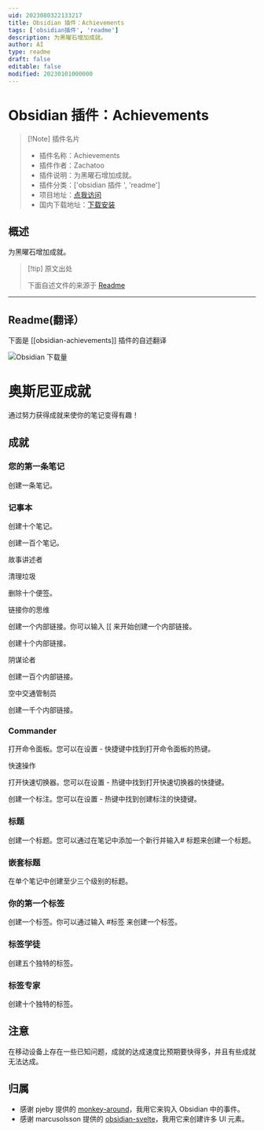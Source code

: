 ```yaml
---
uid: 2023080322133217
title: Obsidian 插件：Achievements
tags: ['obsidian插件', 'readme']
description: 为黑曜石增加成就。
author: AI
type: readme
draft: false
editable: false
modified: 20230101000000
---
```


# Obsidian 插件：Achievements

> [!Note] 插件名片
> - 插件名称：Achievements
> - 插件作者：Zachatoo
> - 插件说明：为黑曜石增加成就。
> - 插件分类：['obsidian 插件 ', 'readme']
> - 项目地址：[点我访问](https://github.com/Zachatoo/obsidian-achievements)
> - 国内下载地址：[下载安装](https://pkmer.cn/products/plugin/pluginMarket/?obsidian-achievements)

## 概述

为黑曜石增加成就。

> [!tip] 原文出处
>
>下面自述文件的来源于 [Readme](https://ghproxy.net/https://raw.githubusercontent.com/Zachatoo/obsidian-achievements/main/README.md)

---

## Readme(翻译）

下面是 [[obsidian-achievements]] 插件的自述翻译

![Obsidian 下载量](https://img.shields.io/badge/dynamic/json?logo=obsidian&color=%23483699&label=downloads&query=%24%5B%22obsidian-achievements%22%5D.downloads&url=https%3A%2F%2Fraw.githubusercontent.com%2Fobsidianmd%2Fobsidian-releases%2Fmaster%2Fcommunity-plugin-stats.json)

# 奥斯尼亚成就

通过努力获得成就来使你的笔记变得有趣！

## 成就

### 您的第一条笔记

创建一条笔记。

### 记事本

创建十个笔记。

创建一百个笔记。

故事讲述者

清理垃圾

删除十个便签。

链接你的思维

创建一个内部链接。你可以输入 [[ 来开始创建一个内部链接。

创建十个内部链接。

阴谋论者

创建一百个内部链接。

空中交通管制员

创建一千个内部链接。

### Commander

打开命令面板。您可以在设置 - 快捷键中找到打开命令面板的热键。

快速操作

打开快速切换器。您可以在设置 - 热键中找到打开快速切换器的快捷键。

创建一个标注。您可以在设置 - 热键中找到创建标注的快捷键。

### 标题

创建一个标题。您可以通过在笔记中添加一个新行并输入# 标题来创建一个标题。

### 嵌套标题

在单个笔记中创建至少三个级别的标题。

### 你的第一个标签

创建一个标签。你可以通过输入 #标签 来创建一个标签。

### 标签学徒

创建五个独特的标签。

### 标签专家

创建十个独特的标签。

## 注意

在移动设备上存在一些已知问题，成就的达成速度比预期要快得多，并且有些成就无法达成。

## 归属

- 感谢 pjeby 提供的 [monkey-around](https://github.com/pjeby/monkey-around)，我用它来钩入 Obsidian 中的事件。
- 感谢 marcusolsson 提供的 [obsidian-svelte](https://github.com/marcusolsson/obsidian-svelte)，我用它来创建许多 UI 元素。



